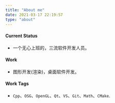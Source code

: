 ```yaml
---
title: "About me"
date: 2021-03-17 22:19:57
type: "about"
---
```


#### Current Status

- 一个无心上班的，三流软件开发人员。

#### Work

- 图形开发(渲染)，桌面软件开发。

#### Work Tags

- `Cpp`、`OSG`、`OpenGL`、`Qt`、`VS`、`Git`、`Math`、`CMake`.